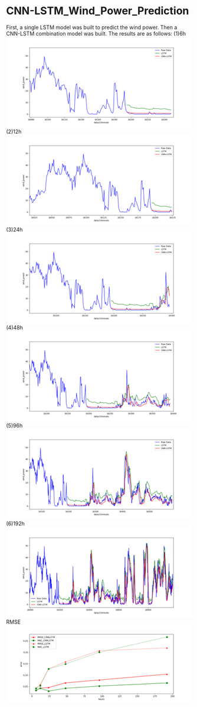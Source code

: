 # CNN-LSTM_Wind_Power_Prediction
First, a single LSTM model was built to predict the wind power. Then a CNN-LSTM combination model was built. The results are as follows:
(1)6h
![Image text](https://github.com/jlian2/CNN-LSTM_Wind_Power_Prediction/blob/master/figure/6h.png)
(2)12h
![Image text](https://github.com/jlian2/CNN-LSTM_Wind_Power_Prediction/blob/master/figure/12h.png)
(3)24h
![Image text](https://github.com/jlian2/CNN-LSTM_Wind_Power_Prediction/blob/master/figure/24h.png)
(4)48h
![Image text](https://github.com/jlian2/CNN-LSTM_Wind_Power_Prediction/blob/master/figure/48h.png)
(5)96h
![Image text](https://github.com/jlian2/CNN-LSTM_Wind_Power_Prediction/blob/master/figure/96h.png)
(6)192h
![Image text](https://github.com/jlian2/CNN-LSTM_Wind_Power_Prediction/blob/master/figure/192h.png)
RMSE
![Image text](https://github.com/jlian2/CNN-LSTM_Wind_Power_Prediction/blob/master/figure/RMSE.png)

